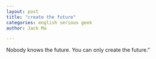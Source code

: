 ```yaml
---
layout: post
title: "create the future"
categories: english serious geek
author: Jack Ma

---
```

Nobody knows the future. You can only create the future.”
